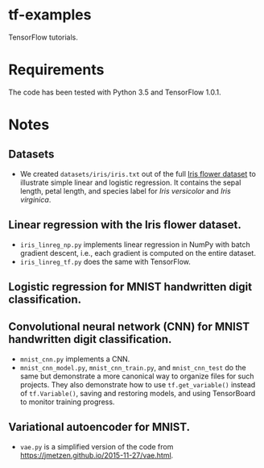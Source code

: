 # tf-examples
TensorFlow tutorials.

# Requirements
The code has been tested with Python 3.5 and TensorFlow 1.0.1.

# Notes

## Datasets

* We created `datasets/iris/iris.txt` out of the full [Iris flower dataset](https://archive.ics.uci.edu/ml/datasets/Iris) to illustrate simple linear and logistic regression. It contains the sepal length, petal length, and species label for _Iris versicolor_ and _Iris virginica_.

## Linear regression with the Iris flower dataset.

* `iris_linreg_np.py` implements linear regression in NumPy with batch gradient descent, i.e., each gradient is computed on the entire dataset.
* `iris_linreg_tf.py` does the same with TensorFlow.

## Logistic regression for MNIST handwritten digit classification.

## Convolutional neural network (CNN) for MNIST handwritten digit classification.

* `mnist_cnn.py` implements a CNN.
* `mnist_cnn_model.py`, `mnist_cnn_train.py`, and `mnist_cnn_test` do the same but demonstrate a more canonical way to organize files for such projects. They also demonstrate how to use `tf.get_variable()` instead of `tf.Variable()`, saving and restoring models, and using TensorBoard to monitor training progress.

## Variational autoencoder for MNIST.

* `vae.py` is a simplified version of the code from https://jmetzen.github.io/2015-11-27/vae.html.
